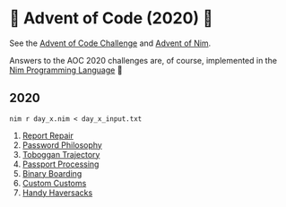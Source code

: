 # 🎄 Advent of Code (2020) 🎄
See the [Advent of Code Challenge](https://adventofcode.com/2020) and [Advent of Nim](https://nim-lang.org/blog/2020/11/27/advent-of-nim-2020.html). 

Answers to the AOC 2020 challenges are, of course, implemented in the [Nim Programming Language](https://nim-lang.org/) 👑
## 2020
```
nim r day_x.nim < day_x_input.txt
```
1. [Report Repair](https://adventofcode.com/2020/day/1)
2. [Password Philosophy](https://adventofcode.com/2020/day/2)
3. [Toboggan Trajectory](https://adventofcode.com/2020/day/3)
4. [Passport Processing](https://adventofcode.com/2020/day/4)
5. [Binary Boarding](https://adventofcode.com/2020/day/5)
6. [Custom Customs](https://adventofcode.com/2020/day/6)
7. [Handy Haversacks](https://adventofcode.com/2020/day/7)

